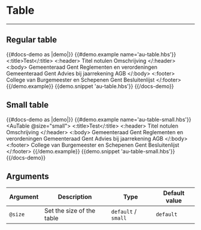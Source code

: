 # Table

---

## Regular table

{{#docs-demo as |demo|}}
  {{#demo.example name='au-table.hbs'}}
    <AuTable>
      <:title>Test</:title>
      <:header>
        <tr>
          <th>Titel notulen</th>
          <th>Omschrijving</th>
        </tr>
      </:header>
      <:body>
        <tr>
          <td>Gemeenteraad Gent</td>
          <td>Reglementen en verordeningen</td>
        </tr>
        <tr>
          <td>Gemeenteraad Gent</td>
          <td>Advies bij jaarrekening AGB</td>
        </tr>
      </:body>
      <:footer>
        <tr>
          <td>College van Burgemeester en Schepenen Gent</td>
          <td>Besluitenlijst</td>
        </tr>
      </:footer>
    </AuTable>
  {{/demo.example}}
  {{demo.snippet 'au-table.hbs'}}
{{/docs-demo}}


## Small table

{{#docs-demo as |demo|}}
  {{#demo.example name='au-table-small.hbs'}}
    <AuTable @size="small">
      <:title>Test</:title>
      <:header>
        <tr>
          <th>Titel notulen</th>
          <th>Omschrijving</th>
        </tr>
      </:header>
      <:body>
        <tr>
          <td>Gemeenteraad Gent</td>
          <td>Reglementen en verordeningen</td>
        </tr>
        <tr>
          <td>Gemeenteraad Gent</td>
          <td>Advies bij jaarrekening AGB</td>
        </tr>
      </:body>
      <:footer>
        <tr>
          <td>College van Burgemeester en Schepenen Gent</td>
          <td>Besluitenlijst</td>
        </tr>
      </:footer>
    </AuTable>
  {{/demo.example}}
  {{demo.snippet 'au-table-small.hbs'}}
{{/docs-demo}}

## Arguments

| Argument      | Description | Type | Default value |
| ------------- | ----------- | ---- | ------------- |
| `@size` | Set the size of the table | `default` / `small` | `default` |
